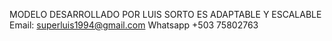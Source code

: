 MODELO DESARROLLADO POR LUIS SORTO 
ES ADAPTABLE Y ESCALABLE 
Email: superluis1994@gmail.com
Whatsapp +503 75802763
